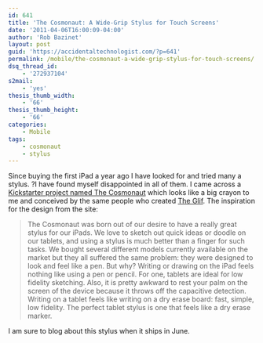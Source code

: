 ```yaml
---
id: 641
title: 'The Cosmonaut: A Wide-Grip Stylus for Touch Screens'
date: '2011-04-06T16:00:09-04:00'
author: 'Rob Bazinet'
layout: post
guid: 'https://accidentaltechnologist.com/?p=641'
permalink: /mobile/the-cosmonaut-a-wide-grip-stylus-for-touch-screens/
dsq_thread_id:
    - '272937104'
s2mail:
    - 'yes'
thesis_thumb_width:
    - '66'
thesis_thumb_height:
    - '66'
categories:
    - Mobile
tags:
    - cosmonaut
    - stylus
---
```


Since buying the first iPad a year ago I have looked for and tried many a stylus. ?I have found myself disappointed in all of them. I came across a [Kickstarter project named The Cosmonaut](http://www.kickstarter.com/projects/danprovost/the-cosmonaut-a-wide-grip-stylus-for-touch-screens) which looks like a big crayon to me and conceived by the same people who created [The Glif](http://theglif.com/). The inspiration for the design from the site:

> The Cosmonaut was born out of our desire to have a really great stylus for our iPads. We love to sketch out quick ideas or doodle on our tablets, and using a stylus is much better than a finger for such tasks. We bought several different models currently available on the market but they all suffered the same problem: they were designed to look and feel like a pen. But why? Writing or drawing on the iPad feels nothing like using a pen or pencil. For one, tablets are ideal for low fidelity sketching. Also, it is pretty awkward to rest your palm on the screen of the device because it throws off the capacitive detection. Writing on a tablet feels like writing on a dry erase board: fast, simple, low fidelity. The perfect tablet stylus is one that feels like a dry erase marker.

 I am sure to blog about this stylus when it ships in June.